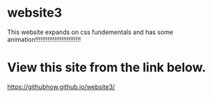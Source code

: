 # website3
This website expands on css fundementals and has some animation!!!!!!!!!!!!!!!!!!!!!!!!!!
# View this site from the link below.
https://githubhow.github.io/website3/